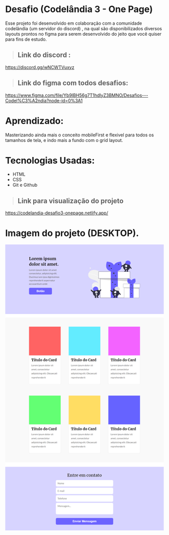 # Desafio (Codelândia 3 - One Page)
Esse projeto foi desenvolvido em colaboração com a comunidade codelândia (um servidor do discord) , na qual são disponibilizados diversos layouts prontos no figma para serem desenvolvido do jeito que você quiser para fins de estudo.

>## Link do discord : 
https://discord.gg/wNCWTVuxyz
>## Link do figma com todos desafios: 
https://www.figma.com/file/Yb9IBH56g7T1hdIyZ3BMNO/Desafios---Codel%C3%A2ndia?node-id=0%3A1

# Aprendizado:
Masterizando ainda mais o conceito mobileFirst e flexivel para todos os tamanhos de tela, e indo mais a fundo com o grid layout.

# Tecnologias Usadas:
- HTML
- CSS 
- Git e Github

>## Link para visualização do projeto
https://codelandia-desafio3-onepage.netlify.app/


# Imagem do projeto (DESKTOP).

![preview](assets/img/codelandia-desafio3-onepage.netlify.app_.png)



